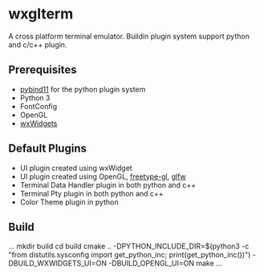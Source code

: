 # wxglterm
A cross platform terminal emulator. Buildin plugin system support python and c/c++ plugin.

## Prerequisites
* [pybind11](https://github.com/pybind/pybind11) for the python plugin system
* Python 3
* FontConfig
* OpenGL
* [wxWidgets](http://www.wxwidgets.org)

## Default Plugins
* UI plugin created using wxWidget
* UI plugin created using OpenGL, [freetype-gl](https://github.com/rougier/freetype-gl), [glfw](http://www.glfw.org/)
* Terminal Data Handler plugin in both python and c++
* Terminal Pty plugin in both python and c++
* Color Theme plugin in python

## Build
...
mkdir build
cd build
cmake .. -DPYTHON_INCLUDE_DIR=$(python3 -c "from distutils.sysconfig import get_python_inc; print(get_python_inc())") -DBUILD_WXWIDGETS_UI=ON -DBUILD_OPENGL_UI=ON
make
...